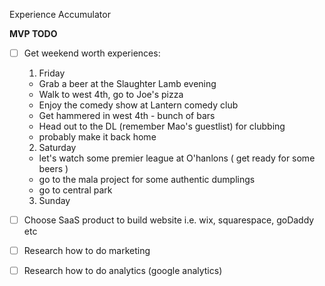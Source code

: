 Experience Accumulator

**MVP TODO**

- [ ] Get weekend worth experiences:
  1. Friday 
  - Grab a beer at the Slaughter Lamb evening
  - Walk to west 4th, go to Joe's pizza 
  - Enjoy the comedy show at Lantern comedy club
  - Get hammered in west 4th - bunch of bars
  - Head out to the DL (remember Mao's guestlist) for clubbing
  - probably make it back home
  
  2. Saturday 
   - let's watch some premier league at O'hanlons ( get ready for some beers )
   - go to the mala project for some authentic dumplings
   -  go to central park
   
  3. Sunday
- [ ] Choose SaaS product to build website i.e. wix, squarespace, goDaddy etc
- [ ] Research how to do marketing
- [ ] Research how to do analytics (google analytics)

